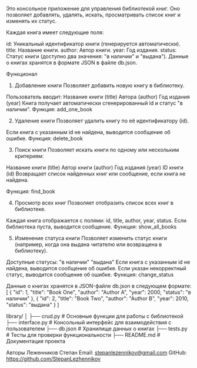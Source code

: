 Это консольное приложение для управления библиотекой книг. Оно позволяет добавлять, удалять, искать, просматривать список книг и изменять их статус.

Каждая книга имеет следующие поля:

id: Уникальный идентификатор книги (генерируется автоматически).
title: Название книги.
author: Автор книги.
year: Год издания.
status: Статус книги (доступно два значения: "в наличии" и "выдана").
Данные о книгах хранятся в формате JSON в файле db.json.

Функционал
1. Добавление книги
Позволяет добавить новую книгу в библиотеку.

Пользователь вводит:
Название книги (title)
Автора (author)
Год издания (year)
Книга получает автоматически сгенерированный id и статус "в наличии".
Функция: add_one_book

2. Удаление книги
Позволяет удалить книгу по её идентификатору (id).

Если книга с указанным id не найдена, выводится сообщение об ошибке.
Функция: delete_book

3. Поиск книги
Позволяет искать книги по одному или нескольким критериям:

Название книги (title)
Автор книги (author)
Год издания (year)
ID книги (id)
Возвращает список найденных книг или сообщение, если книга не найдена.

Функция: find_book

4. Просмотр всех книг
Позволяет отобразить список всех книг в библиотеке.

Каждая книга отображается с полями: id, title, author, year, status.
Если библиотека пуста, выводится сообщение.
Функция: show_all_books

5. Изменение статуса книги
Позволяет изменить статус книги (например, когда она выдана читателю или возвращена в библиотеку).

Доступные статусы:
"в наличии"
"выдана"
Если книга с указанным id не найдена, выводится сообщение об ошибке.
Если указан некорректный статус, выводится сообщение об ошибке.
Функция: change_status

Данные о книгах хранятся в JSON-файле db.json в следующем формате:
[
    {
        "id": 1,
        "title": "Book One",
        "author": "Author A",
        "year": 2000,
        "status": "в наличии"
    },
    {
        "id": 2,
        "title": "Book Two",
        "author": "Author B",
        "year": 2010,
        "status": "выдана"
    }
]

library/
│
├── crud.py          # Основные функции для работы с библиотекой
├── interface.py     # Консольный интерфейс для взаимодействия с пользователем
├── db.json          # Хранилище данных о книгах
├── tests.py         # Тесты для проверки функциональности
├── README.md        # Документация проекта


Авторы
Леженников Степан
Email: stepanlezennikov@gmail.com
GitHub: https://github.com/StepanLezhennikov